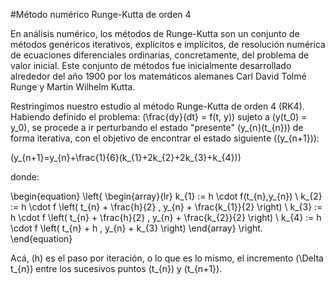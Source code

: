 #Método numérico Runge-Kutta de orden 4

En análisis numérico, los métodos de Runge-Kutta son un conjunto de métodos genéricos iterativos, explícitos e implícitos, de resolución numérica de ecuaciones diferenciales ordinarias, concretamente, del problema de valor inicial. Este conjunto de métodos fue inicialmente desarrollado alrededor del año 1900 por los matemáticos alemanes Carl David Tolmé Runge y Martin Wilhelm Kutta.

Restringimos nuestro estudio al método Runge-Kutta de orden 4 (RK4). Habiendo definido el problema: \(\frac{dy}{dt} = f(t, y)\) sujeto a \(y(t_0) = y_0\), se procede a ir perturbando el estado "presente" \(y_{n}(t_{n})\) de forma iterativa, con el objetivo de encontrar el estado siguiente (\(y_{n+1}\)):

\(y_{n+1}=y_{n}+\frac{1}{6}(k_{1}+2k_{2}+2k_{3}+k_{4})\)

donde:

\begin{equation}
\left\{ \begin{array}{lr}
k_{1} := h \cdot f(t_{n},y_{n}) \\
k_{2} := h \cdot f \left( t_{n} + \frac{h}{2} , y_{n} + \frac{k_{1}}{2} \right) \\
k_{3} := h \cdot f \left( t_{n} + \frac{h}{2} , y_{n} + \frac{k_{2}}{2} \right) \\
k_{4} := h \cdot f \left( t_{n} + h , y_{n} + k_{3} \right)
\end{array} \right.
\end{equation}

Acá, \(h\) es el paso por iteración, o lo que es lo mismo, el incremento \(\Delta t_{n}\) entre los sucesivos puntos \(t_{n}\) y \(t_{n+1}\).

